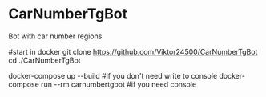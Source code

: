 # CarNumberTgBot
Bot with car number regions

#start in docker
git clone https://github.com/Viktor24500/CarNumberTgBot
cd ./CarNumberTgBot

docker-compose up --build #if you don't need write to console
docker-compose run --rm carnumbertgbot #if you need console